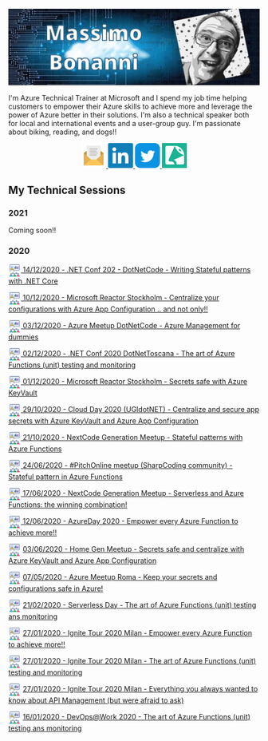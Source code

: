 ![](https://raw.githubusercontent.com/massimobonanni/massimobonanni/master/images/banner.jpg)

I'm Azure Technical Trainer at Microsoft and I spend my job time helping customers to empower their Azure skills to achieve more and leverage the power of Azure better in their solutions.
I'm also a technical speaker both for local and international events and a user-group guy.
I'm passionate about biking, reading, and dogs!!


<p align="center">
    <a href="mailto:massimo.bonanni@tiscali.it">
        <img width="50" src="https://raw.githubusercontent.com/massimobonanni/massimobonanni/master/images/mail.svg"/>
    </a>
    <a href="https://www.linkedin.com/in/massimobonanni/">
        <img width="50" src="https://raw.githubusercontent.com/massimobonanni/massimobonanni/master/images/linkedin.svg">
    </a>
    <a href="https://twitter.com/massimobonanni">
        <img width="50" src="https://raw.githubusercontent.com/massimobonanni/massimobonanni/master/images/twitter.svg">
    </a>
    <a href="https://sessionize.com/massimo-bonanni/">
        <img width="50" src="https://raw.githubusercontent.com/massimobonanni/massimobonanni/master/images/sessionize.png">
    </a>
</p>

## My Technical Sessions

### 2021
 
  Coming soon!!

### 2020

<p>
<a href="https://github.com/massimobonanni/massimobonanni/blob/master/technicalsessions/20201214.md"> <img width="25" src="https://raw.githubusercontent.com/massimobonanni/massimobonanni/master/images/technicalsessions.svg" style="vertical-align:middle"/> 14/12/2020 - .NET Conf 202 - DotNetCode - Writing Stateful patterns with .NET Core</a>
</p>
<p>
<a href="https://github.com/massimobonanni/massimobonanni/blob/master/technicalsessions/20201210.md"> <img width="25" src="https://raw.githubusercontent.com/massimobonanni/massimobonanni/master/images/technicalsessions.svg" style="vertical-align:middle"/> 10/12/2020 - Microsoft Reactor Stockholm - Centralize your configurations with Azure App Configuration .. and not only!!</a>
</p>
<p>
<a href="https://github.com/massimobonanni/massimobonanni/blob/master/technicalsessions/20201203.md"> <img width="25" src="https://raw.githubusercontent.com/massimobonanni/massimobonanni/master/images/technicalsessions.svg" style="vertical-align:middle"/> 03/12/2020 - Azure Meetup DotNetCode - Azure Management for dummies</a>
</p>
<p>
<a href="https://github.com/massimobonanni/massimobonanni/blob/master/technicalsessions/20201202.md"> <img width="25" src="https://raw.githubusercontent.com/massimobonanni/massimobonanni/master/images/technicalsessions.svg" style="vertical-align:middle"/> 02/12/2020 - .NET Conf 2020 DotNetToscana - The art of Azure Functions (unit) testing and monitoring</a>
</p>
<p>
<a href="https://github.com/massimobonanni/massimobonanni/blob/master/technicalsessions/20201201.md"> <img width="25" src="https://raw.githubusercontent.com/massimobonanni/massimobonanni/master/images/technicalsessions.svg" style="vertical-align:middle"/> 01/12/2020 - Microsoft Reactor Stockholm - Secrets safe with Azure KeyVault</a>
</p>
<p>
<a href="https://github.com/massimobonanni/massimobonanni/blob/master/technicalsessions/20201029.md"> <img width="25" src="https://raw.githubusercontent.com/massimobonanni/massimobonanni/master/images/technicalsessions.svg" style="vertical-align:middle"/> 29/10/2020 - Cloud Day 2020 (UGIdotNET) - Centralize and secure app secrets with Azure KeyVault and Azure App Configuration </a>
</p>
<p>
<a href="https://github.com/massimobonanni/massimobonanni/blob/master/technicalsessions/20201021.md"> <img width="25" src="https://raw.githubusercontent.com/massimobonanni/massimobonanni/master/images/technicalsessions.svg" style="vertical-align:middle"/> 21/10/2020 - NextCode Generation Meetup - Stateful patterns with Azure Functions </a>
</p>
<p>
<a href="https://github.com/massimobonanni/massimobonanni/blob/master/technicalsessions/20200624.md"> <img width="25" src="https://raw.githubusercontent.com/massimobonanni/massimobonanni/master/images/technicalsessions.svg" style="vertical-align:middle"/> 24/06/2020 - #PitchOnline meetup (SharpCoding community) - Stateful pattern in Azure Functions </a>
</p>
<p>
<a href="https://github.com/massimobonanni/massimobonanni/blob/master/technicalsessions/20200617.md"> <img width="25" src="https://raw.githubusercontent.com/massimobonanni/massimobonanni/master/images/technicalsessions.svg" style="vertical-align:middle"/> 17/06/2020 - NextCode Generation Meetup - Serverless and Azure Functions: the winning combination! </a>
</p>
<p>
<a href="https://github.com/massimobonanni/massimobonanni/blob/master/technicalsessions/20200612.md"> <img width="25" src="https://raw.githubusercontent.com/massimobonanni/massimobonanni/master/images/technicalsessions.svg" style="vertical-align:middle"/> 12/06/2020 - AzureDay 2020 - Empower every Azure Function to achieve more!! </a>
</p>
<p>
<img width="25" src="https://raw.githubusercontent.com/massimobonanni/massimobonanni/master/images/technicalsessions.svg" style="vertical-align:middle"/> 
<a href="https://github.com/massimobonanni/massimobonanni/blob/master/technicalsessions/20200603.md"> 03/06/2020 - Home Gen Meetup - Secrets safe and centralize with Azure KeyVault and Azure App Configuration </a>
</p>
<p>
<img width="25" src="https://raw.githubusercontent.com/massimobonanni/massimobonanni/master/images/technicalsessions.svg" style="vertical-align:middle"/> 
<a href="https://github.com/massimobonanni/massimobonanni/blob/master/technicalsessions/20200507.md"> 07/05/2020 - Azure Meetup Roma - Keep your secrets and configurations safe in Azure!</a>
</p>
<p>
<img width="25" src="https://raw.githubusercontent.com/massimobonanni/massimobonanni/master/images/technicalsessions.svg" style="vertical-align:middle"/> 
<a href="https://github.com/massimobonanni/massimobonanni/blob/master/technicalsessions/20200221.md"> 21/02/2020 - Serverless Day - The art of Azure Functions (unit) testing ans monitoring</a>
</p>
<p>
<img width="25" src="https://raw.githubusercontent.com/massimobonanni/massimobonanni/master/images/technicalsessions.svg" style="vertical-align:middle"/> 
<a href="https://github.com/massimobonanni/massimobonanni/blob/master/technicalsessions/20200127-1.md"> 27/01/2020 - Ignite Tour 2020 Milan - Empower every Azure Function to achieve more!!</a>
</p>
<p>
<img width="25" src="https://raw.githubusercontent.com/massimobonanni/massimobonanni/master/images/technicalsessions.svg" style="vertical-align:middle"/> 
<a href="https://github.com/massimobonanni/massimobonanni/blob/master/technicalsessions/20200127-2.md"> 27/01/2020 - Ignite Tour 2020 Milan - The art of Azure Functions (unit) testing and monitoring</a>
</p>
<p>
<img width="25" src="https://raw.githubusercontent.com/massimobonanni/massimobonanni/master/images/technicalsessions.svg" style="vertical-align:middle"/> 
<a href="https://github.com/massimobonanni/massimobonanni/blob/master/technicalsessions/20200127-3.md"> 27/01/2020 - Ignite Tour 2020 Milan - Everything you always wanted to know about API Management (but were afraid to ask)</a>
</p>
<p>
<img width="25" src="https://raw.githubusercontent.com/massimobonanni/massimobonanni/master/images/technicalsessions.svg" style="vertical-align:middle"/> 
<a href="https://github.com/massimobonanni/massimobonanni/blob/master/technicalsessions/20200116.md"> 16/01/2020 - DevOps@Work 2020 - The art of Azure Functions (unit) testing ans monitoring</a>
</p>
